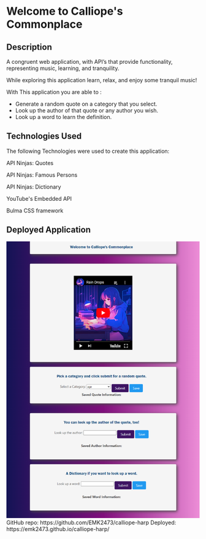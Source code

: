 # Welcome to Calliope's Commonplace

## Description
A congruent web application, with API’s that provide functionality, representing music, learning, and tranquility. 

While exploring this application learn, relax, and enjoy some tranquil music!

With This application you are able to :
- Generate a random quote on a category that you select. 
- Look up the author of that quote or any author you wish. 
- Look up a word to learn the definition. 

 

## Technologies Used
The following Technologies were used to create this application:

API Ninjas: Quotes

API Ninjas: Famous Persons

API Ninjas: Dictionary

YouTube's Embedded API

Bulma CSS framework 

## Deployed Application
<img src="/assets/images/Deployed App.png" alt="Image of the application">
GitHub repo: https://github.com/EMK2473/calliope-harp
Deployed: https://emk2473.github.io/calliope-harp/
